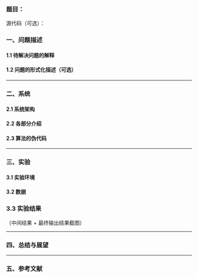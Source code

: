 ### 题目：

源代码（可选）：

### 一、问题描述

#### 1.1 待解决问题的解释





#### 1.2 问题的形式化描述（可选）





---



### 二、系统

#### 2.1 系统架构





#### 2.2 各部分介绍





#### 2.3 算法的伪代码





---



### 三、实验

#### 3.1 实验环境





#### 3.2 数据





### 3.3 实验结果

（中间结果 + 最终输出结果截图）





---



### 四、总结与展望





---



### 五、参考文献